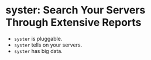 syster: Search Your Servers Through Extensive Reports
=====================================================

- `syster` is pluggable.
- `syster` tells on your servers.
- `syster` has big data.
